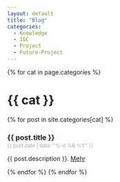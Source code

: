 ```yaml
---
layout: default
title: "Blog"
categories:
  - Knowledge
  - IGC
  - Project
  - Future-Project
---
```


{% for cat in page.categories %}
<h1>{{ cat }}</h1>
  {% for post in site.categories[cat] %}
  <h3>{{ post.title }}</h3>
  <p style="margin-top:-1em; color:#aaa;"><small>{{ post.date | date: "%-d %B %Y" }}</small></p>
  <p>{{ post.description }}. <a href="{{ post.url }}">Mehr</a></p>
  {% endfor %}  
{% endfor %}
